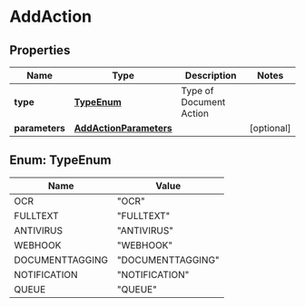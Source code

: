 

# AddAction


## Properties

| Name | Type | Description | Notes |
|------------ | ------------- | ------------- | -------------|
|**type** | [**TypeEnum**](#TypeEnum) | Type of Document Action |  |
|**parameters** | [**AddActionParameters**](AddActionParameters.md) |  |  [optional] |



## Enum: TypeEnum

| Name | Value |
|---- | -----|
| OCR | &quot;OCR&quot; |
| FULLTEXT | &quot;FULLTEXT&quot; |
| ANTIVIRUS | &quot;ANTIVIRUS&quot; |
| WEBHOOK | &quot;WEBHOOK&quot; |
| DOCUMENTTAGGING | &quot;DOCUMENTTAGGING&quot; |
| NOTIFICATION | &quot;NOTIFICATION&quot; |
| QUEUE | &quot;QUEUE&quot; |



